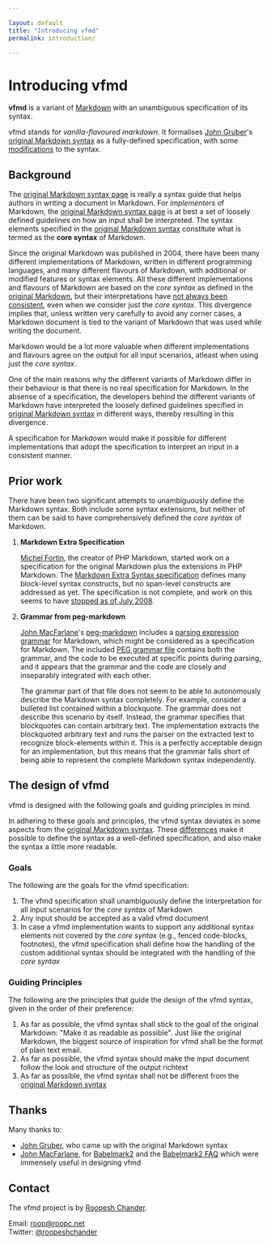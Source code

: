 ```yaml
---

layout: default  
title: "Introducing vfmd"  
permalink: introduction/  

---
```


# Introducing vfmd

**vfmd** is a variant of [Markdown] with an unambiguous specification of
its syntax.

vfmd stands for _vanilla-flavoured markdown_. It formalises [John
Gruber]'s [original Markdown syntax] as a fully-defined specification,
with some [modifications][differences] to the syntax.

[John Gruber]: http://daringfireball.net/
[Markdown]: http://daringfireball.net/projects/markdown/
[original Markdown syntax]: http://daringfireball.net/projects/markdown/syntax
[differences]: http://vfmd.github.io/differences/

<h2 id="background">Background</h2>

The [original Markdown syntax page] is really a syntax guide that helps
authors in writing a document in Markdown. For _implementers_ of
Markdown, the [original Markdown syntax page] is at best a set of
loosely defined guidelines on how an input shall be interpreted.
<span id="core-syntax">The syntax elements specified in the [original
Markdown syntax] constitute what is termed as the **core syntax** of
Markdown.</span>

Since the original Markdown was published in 2004, there have been many
different implementations of Markdown, written in different programming
languages, and many different flavours of Markdown, with additional or
modified features or syntax elements.  All these different
implementations and flavours of Markdown are based on the _core syntax_
as defined in the [original Markdown], but their interpretations have
[not always been consistent][babelmark2-faq], even when we consider just the
_core syntax_. This divergence implies that, unless written very
carefully to avoid any corner cases, a Markdown document is tied to the
variant of Markdown that was used while writing the document.

[original Markdown syntax page]: http://daringfireball.net/projects/markdown/syntax
[original Markdown]: http://daringfireball.net/projects/markdown/syntax
[babelmark2-faq]: http://johnmacfarlane.net/babelmark2/faq.html

Markdown would be a lot more valuable when different implementations and
flavours agree on the output for all input scenarios, atleast when using
just the _core syntax_.

One of the main reasons why the different variants of Markdown differ in
their behaviour is that there is no real specification for Markdown.  In
the absense of a specification, the developers behind the different
variants of Markdown have interpreted the loosely defined guidelines
specified in [original Markdown syntax] in different ways, thereby
resulting in this divergence.

A specification for Markdown would make it possible for different
implementations that adopt the specification to interpret an input in a
consistent manner.

<h2 id="prior-work">Prior work</h2>

There have been two significant attempts to unambiguously define the
Markdown syntax. Both include some syntax extensions, but neither of
them can be said to have comprehensively defined the _core syntax_ of
Markdown.

 1. **Markdown Extra Specification**

    [Michel Fortin], the creator of PHP Markdown, started work on a
    specification for the original Markdown plus the extensions in PHP
    Markdown. The [Markdown Extra Syntax specification] defines many
    block-level syntax constructs, but no span-level constructs are
    addressed as yet. The specification is not complete, and work on
    this seems to have [stopped as of July 2008].

 2. **Grammar from peg-markdown**

    [John MacFarlane]'s [peg-markdown] includes a [parsing expression
    grammar] for Markdown, which might be considered as a specification
    for Markdown. The included [PEG grammar file] contains both the
    grammar, and the code to be executed at specific points during
    parsing, and it appears that the grammar and the code are closely
    and inseparably integrated with each other.

    The grammar part of that file does not seem to be able to
    autonomously describe the Markdown syntax completely. For example,
    consider a bulleted list contained within a blockquote. The grammar
    does not describe this scenario by itself. Instead, the grammar
    specifies that blockquotes can contain arbitrary text. The
    implementation extracts the blockquoted arbitrary text and runs the
    parser on the extracted text to recognize block-elements within it.
    This is a perfectly acceptable design for an implementation, but
    this means that the grammar falls short of being able to represent
    the complete Markdown syntax independently.

[Michel Fortin]: http://michelf.ca/
[Markdown Extra Syntax specification]: http://michelf.ca/specs/markdown-extra/
[stopped as of July 2008]: http://thr3ads.net/markdown-discuss/2008/07/343649-standard-izing-extended-markdown#m343708

[John MacFarlane]: http://johnmacfarlane.net/
[peg-markdown]: https://github.com/jgm/peg-markdown
[parsing expression grammar]: http://en.wikipedia.org/wiki/Parsing_expression_grammar
[PEG grammar file]: https://raw.github.com/jgm/peg-markdown/master/markdown_parser.leg


<h2 id="design-of-vfmd">The design of vfmd</h2>

vfmd is designed with the following goals and guiding principles in
mind.

In adhering to these goals and principles, the vfmd syntax deviates in
some aspects from the [original Markdown syntax]. These [differences]
make it possible to define the syntax as a well-defined specification,
and also make the syntax a little more readable.

<h3 id="goals">Goals</h3>

The following are the goals for the vfmd specification:

 1. The vfmd specification shall unambiguously define the interpretation
    for all input scenarios for the _core syntax_ of Markdown
 2. Any input should be accepted as a valid vfmd document
 3. In case a vfmd implementation wants to support any additional syntax
    elements not covered by the _core syntax_ (e.g., fenced code-blocks,
    footnotes), the vfmd specification shall define how the handling of
    the custom additional syntax should be integrated with the handling
    of the _core syntax_

<h3 id="guiding-priciples">Guiding Principles</h3>

The following are the principles that guide the design of the vfmd
syntax, given in the order of their preference:

1. As far as possible, the vfmd syntax shall stick to the goal of the
   original Markdown: "Make it as readable as possible". Just like
   the original Markdown, the biggest source of inspiration for vfmd
   shall be the format of plain text email.
2. As far as possible, the vfmd syntax should make the input document
   follow the look and structure of the output richtext
3. As far as possible, the vfmd syntax shall not be different from the
   [original Markdown syntax]

[original Markdown syntax]: http://daringfireball.net/projects/markdown/syntax

<h2 id="thanks">Thanks</h2>

Many thanks to:

  * [John Gruber], who came up with the original Markdown syntax
  * [John MacFarlane], for [Babelmark2] and the [Babelmark2 FAQ] which
    were immensely useful in designing vfmd

[babelmark2]: http://johnmacfarlane.net/babelmark2/
[Babelmark2 FAQ]: http://johnmacfarlane.net/babelmark2/faq.html

<h2 id="contact">Contact</h2>

The vfmd project is by [Roopesh Chander].

Email: <roop@roopc.net>  
Twitter: [@roopeshchander](http://twitter.com/roopeshchander)

[Roopesh Chander]: http://roopc.net/
